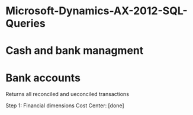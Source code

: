 ﻿# Microsoft-Dynamics-AX-2012-SQL-Queries
# Cash and bank managment
# Bank accounts

Returns all reconciled and ueconciled transactions

Step 1: Financial dimensions
		Cost Center: [done]



